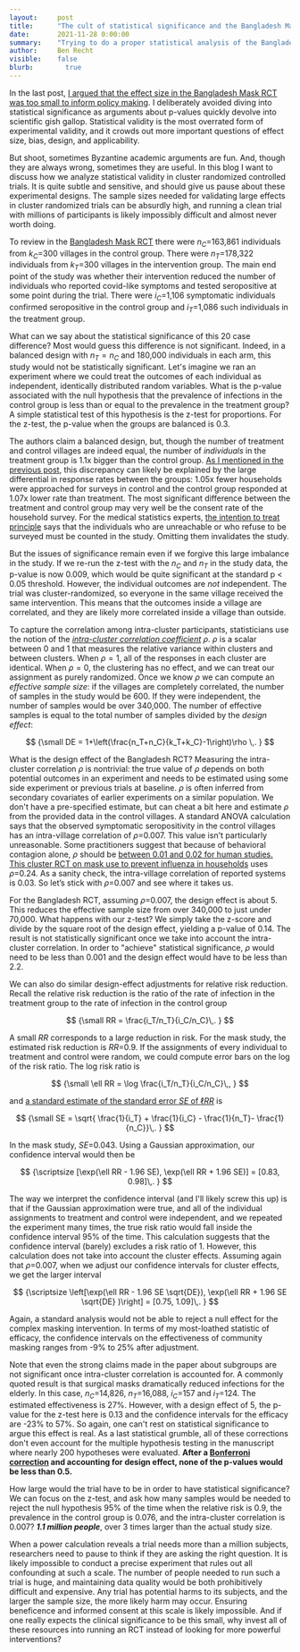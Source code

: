 ```yaml
---
layout:     post
title:      "The cult of statistical significance and the Bangladesh Mask RCT."
date:       2021-11-28 0:00:00
summary:    "Trying to do a proper statistical analysis of the Bangladesh Mask RCT taking into account cluster design effects."
author:     Ben Recht
visible:    false
blurb: 		  true
---
```


In the last post, [I argued that the effect size in the Bangladesh Mask RCT was too small to inform policy making](https://www.argmin.net/2021/11/23/mask-rct-revisited/). I deliberately avoided diving into statistical significance as arguments about p-values quickly devolve into scientific gish gallop. Statistical validity is the most overrated form of experimental validity, and it crowds out more important questions of effect size, bias, design, and applicability.

But shoot, sometimes Byzantine academic arguments are fun. And, though they are always wrong, sometimes they are useful. In this blog I want to discuss how we analyze statistical validity in cluster randomized controlled trials. It is quite subtle and sensitive, and should give us pause about these experimental designs. The sample sizes needed for validating large effects in cluster randomized trials can be absurdly high, and running a clean trial with millions of participants is likely impossibly difficult and almost never worth doing.

To review in the [Bangladesh Mask RCT](https://www.poverty-action.org/sites/default/files/publications/Mask_Second_Stage_Paper_20211108.pdf.pdf) there were $n_C=$163,861 individuals from $k_C=$300 villages in the control group. There were $n_T=$178,322 individuals from $k_T=$300 villages in the intervention group. The main end point of the study was whether their intervention reduced the number of individuals who reported covid-like symptoms and tested seropositive at some point during the trial. There were $i_C=$1,106 symptomatic individuals confirmed seropositive in the control group and $i_T=$1,086 such individuals in the treatment group.

What can we say about the statistical significance of this 20 case difference? Most would guess this difference is not significant. Indeed, in a balanced design with $n_T=n_C$ and 180,000 individuals in each arm, this study would not be statistically significant. Let's imagine we ran an experiment where we could treat the outcomes of each individual as independent, identically distributed random variables. What is the p-value associated with the null hypothesis that the prevalence of infections in the control group is less than or equal to the prevalence in the treatment group? A simple statistical test of this hypothesis is the z-test for proportions. For the z-test, the p-value when the groups are balanced is 0.3.

The authors claim a balanced design, but, though the number of treatment and control villages are indeed equal, the number of _individuals_ in the treatment group is 1.1x bigger than the control group. [As I mentioned in the previous post](https://www.argmin.net/2021/11/23/mask-rct-revisited/), this discrepancy can likely be explained by the large differential in response rates between the groups: 1.05x fewer households were approached for surveys in control and the control group responded at 1.07x lower rate than treatment. The most significant difference between the treatment and control group may very well be the consent rate of the household survey. For the medical statistics experts, [the intention to treat principle](https://en.wikipedia.org/wiki/Intention-to-treat_analysis) says that the  individuals who are unreachable or who refuse to be surveyed must be counted in the study. Omitting them invalidates the study.

But the issues of significance remain even if we forgive this large imbalance in the study. If we re-run the z-test with the $n_C$ and $n_T$ in the study data, the p-value is now 0.009, which would be quite significant at the standard p < 0.05 threshold. However, the individual outcomes are _not_ independent. The trial was cluster-randomized, so everyone in the same village received the same intervention. This means that the outcomes inside a village are correlated, and they are likely more correlated inside a village than outside.

To capture the correlation among intra-cluster participants, statisticians use the notion of the [_intra-cluster correlation coefficient_](https://www.povertyactionlab.org/resource/power-calculations) $\rho$. $\rho$ is a scalar between 0 and 1 that measures the relative variance within clusters and between clusters. When $\rho=1$, all of the responses in each cluster are identical. When $\rho=0$, the clustering has no effect, and we can treat our assignment as purely randomized. Once we know $\rho$ we can compute an _effective sample size_: if the villages are completely correlated, the number of samples in the study would be 600. If they were independent, the number of samples would be over 340,000. The number of effective samples is equal to the total number of samples divided by the _design effect_:

$$
{\small
    DE = 1+\left(\frac{n_T+n_C}{k_T+k_C}-1\right)\rho \,.
}
$$

What is the design effect of the Bangladesh RCT? Measuring the intra-cluster correlation $\rho$ is nontrivial: the true value of $\rho$ depends on both potential outcomes in an experiment and needs to be estimated using some side experiment or previous trials at baseline. $\rho$ is often inferred from secondary covariates of earlier experiments on a similar population. We don't have a pre-specified estimate, but can cheat a bit here and estimate $\rho$ from the provided data in the control villages. A standard ANOVA calculation says that the observed symptomatic seropositivity in the control villages has an intra-village correlation of $\rho=$0.007. This value isn't particularly unreasonable. Some practitioners suggest that because of behavioral contagion alone, $\rho$ should be [between 0.01 and 0.02 for human studies.](https://www.ncbi.nlm.nih.gov/pmc/articles/PMC1466680) [This cluster RCT on mask use to prevent influenza in households](https://journals.plos.org/plosone/article?id=10.1371/journal.pone.0013998#pone.0013998-Carrat2) uses $\rho=$0.24.  As a sanity check, the intra-village correlation of reported systems is 0.03. So let’s stick with $\rho=$0.007 and see where it takes us.

For the Bangladesh RCT, assuming $\rho=$0.007, the design effect is about 5. This reduces the effective sample size from over 340,000 to just under 70,000. What happens with our z-test? We simply take the z-score and divide by the square root of the design effect, yielding a p-value of 0.14. The result is not statistically significant once we take into account the intra-cluster correlation. In order to "achieve" statistical significance, $\rho$ would need to be less than 0.001 and the design effect would have to be less than 2.2.

We can also do similar design-effect adjustments for relative risk reduction. Recall the relative risk reduction is the ratio of the rate of infection in the treatment group to the rate of infection in the control group

$$
{\small
    RR = \frac{i_T/n_T}{i_C/n_C}\,.
}
$$

A small $RR$ corresponds to a large reduction in risk. For the mask study, the estimated risk reduction is $RR=$0.9.  If the assignments of every individual to treatment and control were random, we could compute error bars on the log of the risk ratio. The log risk ratio is

$$
{\small
    \ell RR = \log \frac{i_T/n_T}{i_C/n_C}\,,
}
$$

and [a standard estimate of the standard error $SE$ of $\ell RR$](https://en.wikipedia.org/wiki/Relative_risk#Inference) is

$$
{\small
    SE = \sqrt{ \frac{1}{i_T} + \frac{1}{i_C} - \frac{1}{n_T}- \frac{1}{n_C}}\,.
}
$$

In the mask study, $SE=$0.043. Using a Gaussian approximation, our confidence interval would then be

$$
{\scriptsize
    [\exp(\ell RR - 1.96 SE), \exp(\ell RR + 1.96 SE)] = [0.83, 0.98]\,.
}
$$

The way we interpret the confidence interval (and I'll likely screw this up) is that if the Gaussian approximation were true, and all of the individual assignments to treatment and control were independent, and we repeated the experiment many times, the true risk ratio would fall inside the confidence interval 95% of the time. This calculation suggests that the confidence interval (barely) excludes a risk ratio of 1. However, this calculation does not take into account the cluster effects.  Assuming again that $\rho=$0.007, when we adjust our confidence intervals for cluster effects, we get the larger interval

$$
{\scriptsize
    \left[\exp(\ell RR - 1.96 SE \sqrt{DE}), \exp(\ell RR + 1.96 SE \sqrt{DE} )\right] = [0.75, 1.09]\,.
}
$$

Again, a standard analysis would not be able to reject a null effect for the complex masking intervention. In terms of my most-loathed statistic of efficacy, the confidence intervals on the effectiveness of community masking ranges from -9% to 25% after adjustment.

Note that even the strong claims made in the paper about subgroups are not significant once intra-cluster correlation is accounted for. A commonly quoted result is that surgical masks dramatically reduced infections for the elderly. In this case, $n_C =$14,826, $n_T$=16,088, $i_C=$157 and $i_T=$124. The estimated effectiveness is 27%. However, with a design effect of 5, the p-value for the z-test here is 0.13 and the confidence intervals for the efficacy are -23% to 57%. So again, one can't rest on statistical significance to argue this effect is real. As a last statistical grumble, all of these corrections don't even account for the multiple hypothesis testing in the manuscript where nearly 200 hypotheses were evaluated. **After a [Bonferroni correction](https://en.wikipedia.org/wiki/Bonferroni_correction) and accounting for design effect, none of the p-values would be less than 0.5.**

How large would the trial have to be in order to have statistical significance? We can focus on the z-test, and ask how many samples would be needed to reject the null hypothesis 95% of the time when the relative risk is 0.9, the prevalence in the control group is 0.076, and the intra-cluster correlation is 0.007? **_1.1 million people_**, over 3 times larger than the actual study size.

When a power calculation reveals a trial needs more than a million subjects, researchers need to pause to think if they are asking the right question. It is likely impossible to conduct a precise experiment that rules out all confounding at such a scale. The number of people needed to run such a trial is huge, and maintaining data quality would be both prohibitively difficult and expensive. Any trial has potential harms to its subjects, and the larger the sample size, the more likely harm may occur. Ensuring beneficence and informed consent at this scale is likely impossible. And if one really expects the clinical significance to be this small, why invest all of these resources into running an RCT instead of looking for more powerful interventions?
